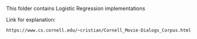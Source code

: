 This folder contains Logistic Regression implementations

Link for explanation: 

```
https://www.cs.cornell.edu/~cristian/Cornell_Movie-Dialogs_Corpus.html
```
